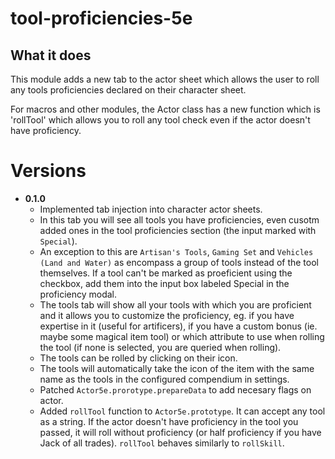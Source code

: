 # tool-proficiencies-5e

## What it does

This module adds a new tab to the actor sheet which allows the user to roll any tools proficiencies declared on their character sheet.

For macros and other modules, the Actor class has a new function which is 'rollTool' which allows you to roll any tool check even if the actor doesn't have proficiency.

# Versions

- **0.1.0** 
  - Implemented tab injection into character actor sheets.
  - In this tab you will see all tools you have proficiencies, even cusotm added ones in the tool proficiencies section (the input marked with `Special`).
  - An exception to this are `Artisan's Tools`, `Gaming Set` and `Vehicles (Land and Water)` as encompass a group of tools instead of the tool themselves. If a tool can't be marked as proeficient using the checkbox, add them into the input box labeled Special in the proficiency modal.
  - The tools tab will show all your tools with which you are proficient and it allows you to customize the proficiency, eg. if you have expertise in it (useful for artificers), if you have a custom bonus (ie. maybe some magical item tool) or which attribute to use when rolling the tool (if none is selected, you are queried when rolling).
  - The tools can be rolled by clicking on their icon.
  - The tools will automatically take the icon of the item with the same name as the tools in the configured compendium in settings.
  - Patched `Actor5e.prorotype.prepareData` to add necesary flags on actor.
  - Added `rollTool` function to `Actor5e.prototype`. It can accept any tool as a string. If the actor doesn't have proficiency in the tool you passed, it will roll without proficiency (or half proficiency if you have Jack of all trades). `rollTool` behaves similarly to `rollSkill`.

